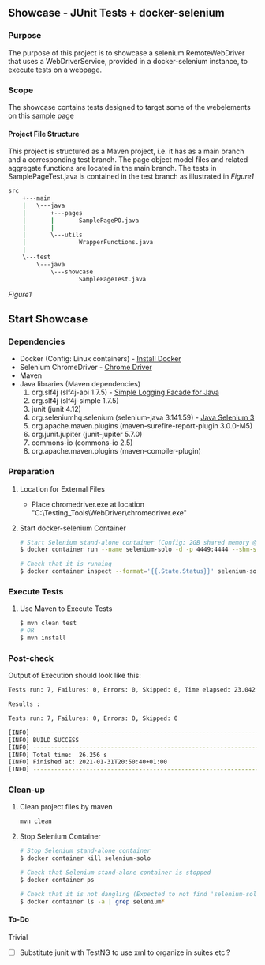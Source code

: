 ## Showcase - JUnit Tests + docker-selenium

### Purpose
The purpose of this project is to showcase a selenium RemoteWebDriver
that uses a WebDriverService, provided in a docker-selenium instance, 
to execute tests on a webpage. 


### Scope
The showcase contains tests designed to target some of the
webelements on this [sample page][1]


#### Project File Structure 
This project is structured as a Maven project, i.e. it has as a main branch and a corresponding test branch. 
The page object model files and related aggregate functions are located in the main branch. The tests in SamplePageTest.java is contained in the test branch as illustrated in *Figure1*
``` bash 
src
    +---main
    |   \---java
    |       +---pages
    |       |       SamplePagePO.java
    |       |       
    |       \---utils
    |               WrapperFunctions.java
    |               
    \---test
        \---java
            \---showcase
                    SamplePageTest.java
```
*_Figure1_*


## Start Showcase

### Dependencies

* Docker (Config: Linux containers)     - [Install Docker][2]
* Selenium ChromeDriver                 - [Chrome Driver][3]
* Maven
* Java libraries (Maven dependencies)
    1. org.slf4j (slf4j-api 1.7.5)      - [Simple Logging Facade for Java][4]
    2. org.slf4j (slf4j-simple 1.7.5)
    3. junit (junit 4.12)
    4. org.seleniumhq.selenium (selenium-java 3.141.59) - [Java Selenium 3][5]
    5. org.apache.maven.plugins (maven-surefire-report-plugin 3.0.0-M5)
    6. org.junit.jupiter (junit-jupiter 5.7.0) 
    7. commons-io (commons-io 2.5)
    8. org.apache.maven.plugins (maven-compiler-plugin)

### Preparation

1. Location for External Files 
    * Place chromedriver.exe at location "C:\Testing_Tools\WebDriver\chromedriver.exe"

2. Start docker-selenium Container
    ``` bash
    # Start Selenium stand-alone container (Config: 2GB shared memory @ localhost:4449)
    $ docker container run --name selenium-solo -d -p 4449:4444 --shm-size 2g --rm selenium/standalone-chrome:4.0.0-beta-1-prerelease-20210128

    # Check that it is running
    $ docker container inspect --format='{{.State.Status}}' selenium-solo
    ```


### Execute Tests

1. Use Maven to Execute Tests
    ``` bash
    $ mvn clean test
    # OR
    $ mvn install
    ```


### Post-check

Output of Execution should look like this:
``` bash
Tests run: 7, Failures: 0, Errors: 0, Skipped: 0, Time elapsed: 23.042 sec

Results :

Tests run: 7, Failures: 0, Errors: 0, Skipped: 0

[INFO] ------------------------------------------------------------------------
[INFO] BUILD SUCCESS
[INFO] ------------------------------------------------------------------------
[INFO] Total time:  26.256 s
[INFO] Finished at: 2021-01-31T20:50:40+01:00
[INFO] ------------------------------------------------------------------------
```


### Clean-up

1. Clean project files by maven
    ``` bash
    mvn clean
    ```
2. Stop Selenium Container
    ``` bash
    # Stop Selenium stand-alone container
    $ docker container kill selenium-solo

    # Check that Selenium stand-alone container is stopped
    $ docker container ps

    # Check that it is not dangling (Expected to not find 'selenium-solo')
    $ docker container ls -a | grep selenium*
    ```

#### To-Do
Trivial
- [ ] Substitute junit with TestNG to use xml to organize in suites etc.? 

[1]: https://www.testandquiz.com/selenium/testing.html
[2]: https://www.docker.com/get-started
[3]: https://chromedriver.chromium.org/getting-started
[4]: http://www.slf4j.org/
[5]: https://www.selenium.dev/documentation/en/selenium_installation/installing_selenium_libraries/